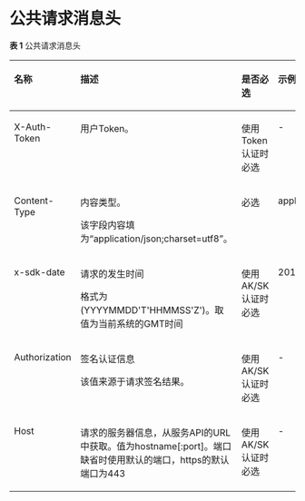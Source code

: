 # 公共请求消息头<a name="apm_04_0009"></a>

**表 1**  公共请求消息头

<a name="t3f46c5a404784582ac0c29a94ad83e38"></a>
<table><thead align="left"><tr id="r6cb620d41325411a822f945b853eef5f"><th class="cellrowborder" valign="top" width="25%" id="mcps1.2.5.1.1"><p id="a2eb591f8b4b74714bc4f5c20aaa57414"><a name="a2eb591f8b4b74714bc4f5c20aaa57414"></a><a name="a2eb591f8b4b74714bc4f5c20aaa57414"></a>名称</p>
</th>
<th class="cellrowborder" valign="top" width="25%" id="mcps1.2.5.1.2"><p id="aeb946bac4d624fd7b46b1f611b5d3120"><a name="aeb946bac4d624fd7b46b1f611b5d3120"></a><a name="aeb946bac4d624fd7b46b1f611b5d3120"></a>描述</p>
</th>
<th class="cellrowborder" valign="top" width="25%" id="mcps1.2.5.1.3"><p id="a90cecd7167f046d39e6df8ffed84fa72"><a name="a90cecd7167f046d39e6df8ffed84fa72"></a><a name="a90cecd7167f046d39e6df8ffed84fa72"></a>是否必选</p>
</th>
<th class="cellrowborder" valign="top" width="25%" id="mcps1.2.5.1.4"><p id="a4676c9c7c8b24624bfed310da757e444"><a name="a4676c9c7c8b24624bfed310da757e444"></a><a name="a4676c9c7c8b24624bfed310da757e444"></a>示例</p>
</th>
</tr>
</thead>
<tbody><tr id="rd41502151f1f4a31a5163c76f472792d"><td class="cellrowborder" valign="top" width="25%" headers="mcps1.2.5.1.1 "><p id="a58068d03f95d40ca8949b00b1da30f90"><a name="a58068d03f95d40ca8949b00b1da30f90"></a><a name="a58068d03f95d40ca8949b00b1da30f90"></a>X-Auth-Token</p>
</td>
<td class="cellrowborder" valign="top" width="25%" headers="mcps1.2.5.1.2 "><p id="a7e6ae96b6ceb46819854d9c5e1fedfdb"><a name="a7e6ae96b6ceb46819854d9c5e1fedfdb"></a><a name="a7e6ae96b6ceb46819854d9c5e1fedfdb"></a>用户Token。</p>
</td>
<td class="cellrowborder" valign="top" width="25%" headers="mcps1.2.5.1.3 "><p id="a1e79370f907a45408a09288293dc0c01"><a name="a1e79370f907a45408a09288293dc0c01"></a><a name="a1e79370f907a45408a09288293dc0c01"></a>使用Token认证时必选</p>
</td>
<td class="cellrowborder" valign="top" width="25%" headers="mcps1.2.5.1.4 "><p id="zh-cn_topic_0073180055_p886047511"><a name="zh-cn_topic_0073180055_p886047511"></a><a name="zh-cn_topic_0073180055_p886047511"></a>-</p>
</td>
</tr>
<tr id="r07deed145f3649c0ad75d40cd587bacb"><td class="cellrowborder" valign="top" width="25%" headers="mcps1.2.5.1.1 "><p id="a430fa9df3b544e8c8061cde496f22eb5"><a name="a430fa9df3b544e8c8061cde496f22eb5"></a><a name="a430fa9df3b544e8c8061cde496f22eb5"></a>Content-Type</p>
</td>
<td class="cellrowborder" valign="top" width="25%" headers="mcps1.2.5.1.2 "><p id="a37eb7fc8d90143b8af272624aecf8edb"><a name="a37eb7fc8d90143b8af272624aecf8edb"></a><a name="a37eb7fc8d90143b8af272624aecf8edb"></a>内容类型。</p>
<p id="a6a173d09e18d48348aa87a360681a711"><a name="a6a173d09e18d48348aa87a360681a711"></a><a name="a6a173d09e18d48348aa87a360681a711"></a>该字段内容填为“application/json;charset=utf8”。</p>
</td>
<td class="cellrowborder" valign="top" width="25%" headers="mcps1.2.5.1.3 "><p id="a0deae3a9c8ee4b358cf926ba2a3aeb7f"><a name="a0deae3a9c8ee4b358cf926ba2a3aeb7f"></a><a name="a0deae3a9c8ee4b358cf926ba2a3aeb7f"></a>必选</p>
</td>
<td class="cellrowborder" valign="top" width="25%" headers="mcps1.2.5.1.4 "><p id="a842431d0e83a446a80bf6b646a7a4026"><a name="a842431d0e83a446a80bf6b646a7a4026"></a><a name="a842431d0e83a446a80bf6b646a7a4026"></a>application/json;charset=utf8</p>
</td>
</tr>
<tr id="rf018808f656b4788bc9941f39760374e"><td class="cellrowborder" valign="top" width="25%" headers="mcps1.2.5.1.1 "><p id="a259fdd52d4b441d6a50573dc4f161930"><a name="a259fdd52d4b441d6a50573dc4f161930"></a><a name="a259fdd52d4b441d6a50573dc4f161930"></a>x-sdk-date</p>
</td>
<td class="cellrowborder" valign="top" width="25%" headers="mcps1.2.5.1.2 "><p id="abdd26d183d93451688d87123c80b1413"><a name="abdd26d183d93451688d87123c80b1413"></a><a name="abdd26d183d93451688d87123c80b1413"></a>请求的发生时间</p>
<p id="a83a1abb6e060421893f3ebc1499bf070"><a name="a83a1abb6e060421893f3ebc1499bf070"></a><a name="a83a1abb6e060421893f3ebc1499bf070"></a>格式为(YYYYMMDD'T'HHMMSS'Z')。取值为当前系统的GMT时间</p>
</td>
<td class="cellrowborder" valign="top" width="25%" headers="mcps1.2.5.1.3 "><p id="a5c59204656234c989bbe0b5e02d13c15"><a name="a5c59204656234c989bbe0b5e02d13c15"></a><a name="a5c59204656234c989bbe0b5e02d13c15"></a>使用AK/SK认证时必选</p>
</td>
<td class="cellrowborder" valign="top" width="25%" headers="mcps1.2.5.1.4 "><p id="a283e72623e2f4c4493904c1bd5fba048"><a name="a283e72623e2f4c4493904c1bd5fba048"></a><a name="a283e72623e2f4c4493904c1bd5fba048"></a>20160629T101459Z</p>
</td>
</tr>
<tr id="rd0128a88c43146e180e498b26eb7d1d4"><td class="cellrowborder" valign="top" width="25%" headers="mcps1.2.5.1.1 "><p id="a92ad5ce5e6cb46a48e9ab2dbfeea0b8a"><a name="a92ad5ce5e6cb46a48e9ab2dbfeea0b8a"></a><a name="a92ad5ce5e6cb46a48e9ab2dbfeea0b8a"></a>Authorization</p>
</td>
<td class="cellrowborder" valign="top" width="25%" headers="mcps1.2.5.1.2 "><p id="a1409272d748646048e7b430b24cde5e5"><a name="a1409272d748646048e7b430b24cde5e5"></a><a name="a1409272d748646048e7b430b24cde5e5"></a>签名认证信息</p>
<p id="a995c467a5c7348d887339a98cdf2893a"><a name="a995c467a5c7348d887339a98cdf2893a"></a><a name="a995c467a5c7348d887339a98cdf2893a"></a>该值来源于请求签名结果。</p>
</td>
<td class="cellrowborder" valign="top" width="25%" headers="mcps1.2.5.1.3 "><p id="af61209c0ab6747e6b7bd2a901e5b982d"><a name="af61209c0ab6747e6b7bd2a901e5b982d"></a><a name="af61209c0ab6747e6b7bd2a901e5b982d"></a>使用AK/SK认证时必选</p>
</td>
<td class="cellrowborder" valign="top" width="25%" headers="mcps1.2.5.1.4 "><p id="a31207980635c46fd8a12fcaedf46b997"><a name="a31207980635c46fd8a12fcaedf46b997"></a><a name="a31207980635c46fd8a12fcaedf46b997"></a>-</p>
</td>
</tr>
<tr id="r739131aee01640b8b86b58ce83b0eaf3"><td class="cellrowborder" valign="top" width="25%" headers="mcps1.2.5.1.1 "><p id="a6105962b480e4d64af142921d7148cd0"><a name="a6105962b480e4d64af142921d7148cd0"></a><a name="a6105962b480e4d64af142921d7148cd0"></a>Host</p>
</td>
<td class="cellrowborder" valign="top" width="25%" headers="mcps1.2.5.1.2 "><p id="a0231228c238743b295bb394a5fbe64c1"><a name="a0231228c238743b295bb394a5fbe64c1"></a><a name="a0231228c238743b295bb394a5fbe64c1"></a>请求的服务器信息，从服务API的URL中获取。值为hostname[:port]。端口缺省时使用默认的端口，https的默认端口为443</p>
</td>
<td class="cellrowborder" valign="top" width="25%" headers="mcps1.2.5.1.3 "><p id="ace4fbeea6fcf4cf09183c98064650cf2"><a name="ace4fbeea6fcf4cf09183c98064650cf2"></a><a name="ace4fbeea6fcf4cf09183c98064650cf2"></a>使用AK/SK认证时必选</p>
</td>
<td class="cellrowborder" valign="top" width="25%" headers="mcps1.2.5.1.4 "><p id="aad8ea129a9a045b5845fcc302d3f2f53"><a name="aad8ea129a9a045b5845fcc302d3f2f53"></a><a name="aad8ea129a9a045b5845fcc302d3f2f53"></a>-</p>
</td>
</tr>
</tbody>
</table>

